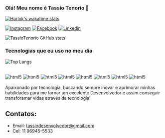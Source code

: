
### Olá! Meu nome é Tassio Tenorio 🤙
[![Harlok's wakatime stats](https://github-readme-stats.vercel.app/api/wakatime?username=ffflabs)](https://github.com/anuraghazra/github-readme-stats)

[![Instagram](https://img.shields.io/badge/Instagram-E4405F?style=for-the-badge&logo=instagram&logoColor=white)](https://www.instagram.com/tassiodesenvolvedor/)
[![Facebook](https://img.shields.io/badge/Facebook-1877F2?style=for-the-badge&logo=facebook&logoColor=white)](https://www.facebook.com/profile.php?id=100084245000488)
[![Linkedin](https://img.shields.io/badge/LinkedIn-0077B5?style=for-the-badge&logo=linkedin&logoColor=white)](https://www.linkedin.com/in/tassio-de-souza-856758103/)

![TassioTenorio GitHub stats](https://github-readme-stats.vercel.app/api?username=TassioTenorio&show_icons=true&theme=radical)


### Tecnologias que eu uso no meu dia
![Top Langs](https://github-readme-stats.vercel.app/api/top-langs/?username=anuraghazra&size_weight=0.5&count_weight=0.5)

<div style="display: inline_block"><br/><img align="center" alt="html5" src="https://img.shields.io/badge/HTML5-E34F26?style=for-the-badge&logo=html5&logoColor=white"
/>
<img align="center" alt="html5" src="https://img.shields.io/badge/Python-3776AB?style=for-the-badge&logo=python&logoColor=white" />
<img align="center" alt="html5" src="https://img.shields.io/badge/CSS3-1572B6?style=for-the-badge&logo=css3&logoColor=white" />
<img align="center" alt="html5" src="https://img.shields.io/badge/JavaScript-F7DF1E?style=for-the-badge&logo=javascript&logoColor=black" />
<img align="center" alt="html5" src="https://img.shields.io/badge/Bootstrap-563D7C?style=for-the-badge&logo=bootstrap&logoColor=white" />
<img align="center" alt="html5" src="https://img.shields.io/badge/PHP-777BB4?style=for-the-badge&logo=php&logoColor=white"/>
<img align="center" alt="html5" src="https://img.shields.io/badge/Laravel-FF2D20?style=for-the-badge&logo=laravel&logoColor=white" />
<img align="center" alt="html5" src="https://img.shields.io/badge/MySQL-00000F?style=for-the-badge&logo=mysql&logoColor=white" />

</div>

</div>
<br/>
Apaixonado por tecnologia, buscando sempre inovar e aprimorar minhas habilidades para me tornar um excelente Desenvolvedor e assim conseguir transforamar vidas através da tecnologia!

## Contatos: 
- Email: tassiodesenvolvedor@gmail.com <br/>
- Cel: 11 96945-5533 <br/>



